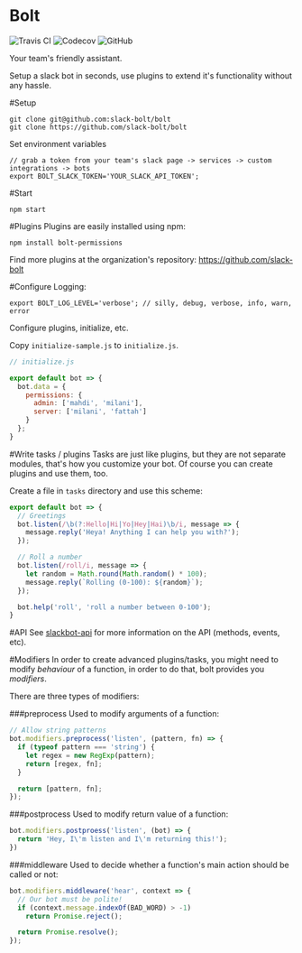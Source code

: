 Bolt
====
![Travis CI](https://img.shields.io/travis/mdibaiee/bolt.svg)
![Codecov](https://img.shields.io/codecov/c/github/mdibaiee/bolt.svg)
![GitHub](https://img.shields.io/github/downloads/mdibaiee/bolt/latest/total.svg)

Your team's friendly assistant.

Setup a slack bot in seconds, use plugins to extend it's functionality without any hassle.

#Setup
```
git clone git@github.com:slack-bolt/bolt
git clone https://github.com/slack-bolt/bolt
```

Set environment variables
```
// grab a token from your team's slack page -> services -> custom integrations -> bots
export BOLT_SLACK_TOKEN='YOUR_SLACK_API_TOKEN';
```

#Start
```
npm start
```

#Plugins
Plugins are easily installed using npm:

```
npm install bolt-permissions
```

Find more plugins at the organization's repository: https://github.com/slack-bolt

#Configure
Logging:
```
export BOLT_LOG_LEVEL='verbose'; // silly, debug, verbose, info, warn, error
```

Configure plugins, initialize, etc.

Copy `initialize-sample.js` to `initialize.js`.
```javascript
// initialize.js

export default bot => {
  bot.data = {
    permissions: {
      admin: ['mahdi', 'milani'],
      server: ['milani', 'fattah']
    }
  };
}
```

#Write tasks / plugins
Tasks are just like plugins, but they are not separate modules, that's how you
customize your bot. Of course you can create plugins and use them, too.

Create a file in `tasks` directory and use this scheme:

```javascript
export default bot => {
  // Greetings
  bot.listen(/\b(?:Hello|Hi|Yo|Hey|Hai)\b/i, message => {
    message.reply('Heya! Anything I can help you with?');
  });

  // Roll a number
  bot.listen(/roll/i, message => {
    let random = Math.round(Math.random() * 100);
    message.reply(`Rolling (0-100): ${random}`);
  });

  bot.help('roll', 'roll a number between 0-100');
}
```

#API
See [slackbot-api](https://github.com/mdibaiee/slackbot-api) for more information
on the API (methods, events, etc).

#Modifiers
In order to create advanced plugins/tasks, you might need to modify *behaviour* of a function, in order
to do that, bolt provides you _modifiers_.

There are three types of modifiers:

###preprocess
Used to modify arguments of a function:

```javascript
// Allow string patterns
bot.modifiers.preprocess('listen', (pattern, fn) => {
  if (typeof pattern === 'string') {
    let regex = new RegExp(pattern);
    return [regex, fn];
  }

  return [pattern, fn];
});
```

###postprocess
Used to modify return value of a function:

```javascript
bot.modifiers.postproess('listen', (bot) => {
  return 'Hey, I\'m listen and I\'m returning this!');
})
```

###middleware
Used to decide whether a function's main action should be called or not:

```javascript
bot.modifiers.middleware('hear', context => {
  // Our bot must be polite!
  if (context.message.indexOf(BAD_WORD) > -1)
    return Promise.reject();

  return Promise.resolve();
});
```
